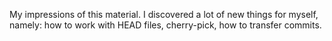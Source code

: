 My impressions of this material. I discovered a lot of new things for myself, namely: how to work with HEAD files, cherry-pick, how to transfer commits.
